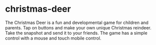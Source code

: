 # christmas-deer
The Christmas Deer is a fun and developmental game for children and parents. Tap on buttons and make your own unique Christmas reindeer. Take the snapshot and send it to your friends. The game has a simple control with a mouse and touch mobile control.

